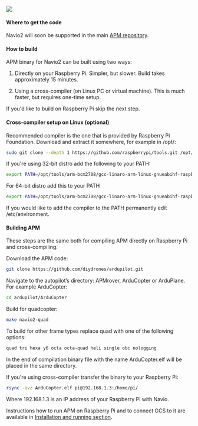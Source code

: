 ![](http://www.emlid.com/wp-content/uploads/2014/10/APM.png)

#### Where to get the code

Navio2 will soon be supported in the main [APM repository](https://github.com/diydrones/ardupilot).

#### How to build

APM binary for Navio2 can be built using two ways:

1) Directly on your Raspberry Pi. Simpler, but slower. Build takes approximately 15 minutes.

2) Using a cross-compiler (on Linux PC or virtual machine). This is much faster, but requires one-time setup.

If you'd like to build on Raspberry Pi skip the next step.

#### Cross-compiler setup on Linux (optional)

Recommended compiler is the one that is provided by Raspberry Pi Foundation. Download and extract it somewhere, for example in /opt/:

```bash
sudo git clone --depth 1 https://github.com/raspberrypi/tools.git /opt/tools
```

If you're using 32-bit distro add the following to your PATH:

```bash
export PATH=/opt/tools/arm-bcm2708/gcc-linaro-arm-linux-gnueabihf-raspbian/bin:$PATH
```

For 64-bit distro add this to your PATH

```bash
export PATH=/opt/tools/arm-bcm2708/gcc-linaro-arm-linux-gnueabihf-raspbian-x64/bin:$PATH
```

If you would like to add the compiler to the PATH permanently edit /etc/environment.

#### Building APM

These steps are the same both for compiling APM directly on Raspberry Pi and cross-compiling.

Download the APM code:

```bash
git clone https://github.com/diydrones/ardupilot.git
```

Navigate to the autopilot’s directory: APMrover, ArduCopter or ArduPlane. For example ArduCopter:

```bash
cd ardupilot/ArduCopter
```
Build for quadcopter:

```bash
make navio2-quad
```
To build for other frame types replace quad with one of the following options:

```bash
quad tri hexa y6 octa octa-quad heli single obc nologging
```

In the end of compilation binary file with the name ArduCopter.elf will be placed in the same directory.

If you're using cross-compiler transfer the binary to your Raspberry Pi:

```bash
rsync -avz ArduCopter.elf pi@192.168.1.3:/home/pi/
```

Where 192.168.1.3 is an IP address of your Raspberry Pi with Navio.

Instructions how to run APM on Raspberry Pi and to connect GCS to it are available in  [Installation and running section](installation-and-running.md).

